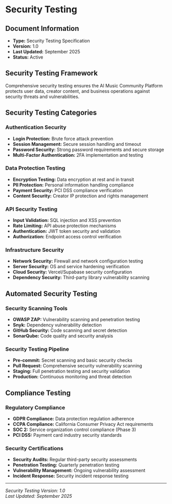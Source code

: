 # Security Testing

## Document Information
- **Type:** Security Testing Specification
- **Version:** 1.0
- **Last Updated:** September 2025
- **Status:** Active

## Security Testing Framework

Comprehensive security testing ensures the AI Music Community Platform protects user data, creator content, and business operations against security threats and vulnerabilities.

## Security Testing Categories

### Authentication Security
- **Login Protection:** Brute force attack prevention
- **Session Management:** Secure session handling and timeout
- **Password Security:** Strong password requirements and secure storage
- **Multi-Factor Authentication:** 2FA implementation and testing

### Data Protection Testing
- **Encryption Testing:** Data encryption at rest and in transit
- **PII Protection:** Personal information handling compliance
- **Payment Security:** PCI DSS compliance verification
- **Content Security:** Creator IP protection and rights management

### API Security Testing
- **Input Validation:** SQL injection and XSS prevention
- **Rate Limiting:** API abuse protection mechanisms
- **Authentication:** JWT token security and validation
- **Authorization:** Endpoint access control verification

### Infrastructure Security
- **Network Security:** Firewall and network configuration testing
- **Server Security:** OS and service hardening verification
- **Cloud Security:** Vercel/Supabase security configuration
- **Dependency Security:** Third-party library vulnerability scanning

## Automated Security Testing

### Security Scanning Tools
- **OWASP ZAP:** Vulnerability scanning and penetration testing
- **Snyk:** Dependency vulnerability detection
- **GitHub Security:** Code scanning and secret detection
- **SonarQube:** Code quality and security analysis

### Security Testing Pipeline
- **Pre-commit:** Secret scanning and basic security checks
- **Pull Request:** Comprehensive security vulnerability scanning
- **Staging:** Full penetration testing and security validation
- **Production:** Continuous monitoring and threat detection

## Compliance Testing

### Regulatory Compliance
- **GDPR Compliance:** Data protection regulation adherence
- **CCPA Compliance:** California Consumer Privacy Act requirements
- **SOC 2:** Service organization control compliance (Phase 3)
- **PCI DSS:** Payment card industry security standards

### Security Certifications
- **Security Audits:** Regular third-party security assessments
- **Penetration Testing:** Quarterly penetration testing
- **Vulnerability Management:** Ongoing vulnerability assessment
- **Incident Response:** Security incident response testing

---

*Security Testing Version: 1.0*  
*Last Updated: September 2025*